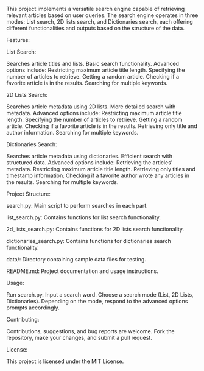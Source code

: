 This project implements a versatile search engine capable of retrieving relevant articles based on user queries. The search engine operates in three modes: List search, 2D lists search, and Dictionaries search, each offering different functionalities and outputs based on the structure of the data.

Features:

List Search:

Searches article titles and lists.
Basic search functionality.
Advanced options include:
Restricting maximum article title length.
Specifying the number of articles to retrieve.
Getting a random article.
Checking if a favorite article is in the results.
Searching for multiple keywords.

2D Lists Search:

Searches article metadata using 2D lists.
More detailed search with metadata.
Advanced options include:
Restricting maximum article title length.
Specifying the number of articles to retrieve.
Getting a random article.
Checking if a favorite article is in the results.
Retrieving only title and author information.
Searching for multiple keywords.

Dictionaries Search:

Searches article metadata using dictionaries.
Efficient search with structured data.
Advanced options include:
Retrieving the articles' metadata.
Restricting maximum article title length.
Retrieving only titles and timestamp information.
Checking if a favorite author wrote any articles in the results.
Searching for multiple keywords.

Project Structure:

search.py: Main script to perform searches in each part.

list_search.py: Contains functions for list search functionality.

2d_lists_search.py: Contains functions for 2D lists search functionality.

dictionaries_search.py: Contains functions for dictionaries search functionality.

data/: Directory containing sample data files for testing.

README.md: Project documentation and usage instructions.

Usage:

Run search.py.
Input a search word.
Choose a search mode (List, 2D Lists, Dictionaries).
Depending on the mode, respond to the advanced options prompts accordingly.

Contributing:

Contributions, suggestions, and bug reports are welcome.
Fork the repository, make your changes, and submit a pull request.

License:

This project is licensed under the MIT License.
